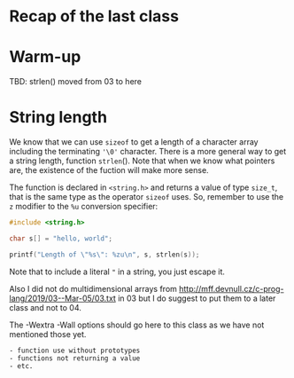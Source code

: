 # Recap of the last class

# Warm-up

TBD: strlen() moved from 03 to here
# String length

We know that we can use `sizeof` to get a length of a character array including
the terminating `'\0'` character.  There is a more general way to get a string
length, function `strlen`().  Note that when we know what pointers are, the
existence of the fuction will make more sense.

The function is declared in `<string.h>` and returns a value of type `size_t`,
that is the same type as the operator `sizeof` uses.  So, remember to use the
`z` modifier to the `%u` conversion specifier:

```C
#include <string.h>

char s[] = "hello, world";

printf("Length of \"%s\": %zu\n", s, strlen(s));
```

Note that to include a literal `"` in a string, you just escape it.


Also I did not do multidimensional arrays from
http://mff.devnull.cz/c-prog-lang/2019/03--Mar-05/03.txt in 03 but I do suggest
to put them to a later class and not to 04.

The -Wextra -Wall options should go here to this class as we have not mentioned
those yet.

	- function use without prototypes
	- functions not returning a value
	- etc.
